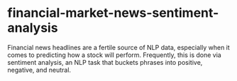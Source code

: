 # financial-market-news-sentiment-analysis
Financial news headlines are a fertile source of NLP data, especially when it comes to predicting how a stock will perform. Frequently, this is done via sentiment analysis, an NLP task that buckets phrases into positive, negative, and neutral.
